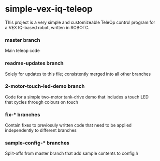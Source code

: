 # simple-vex-iq-teleop

This project is a very simple and customizeable TeleOp control program for a VEX IQ-based robot, written in ROBOTC.

### master branch

Main teleop code

### readme-updates branch

Solely for updates to this file; consistently merged into all other branches

### 2-motor-touch-led-demo branch

Code for a simple two-motor tank-drive demo that includes a touch LED that cycles through colours on touch

### fix-* branches

Contain fixes to previosuly written code that need to be applied independently to different branches

### sample-config-* branches

Split-offs from master branch that add sample contents to config.h
